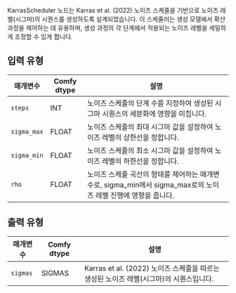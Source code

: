
KarrasScheduler 노드는 Karras et al. (2022) 노이즈 스케줄을 기반으로 노이즈 레벨(시그마)의 시퀀스를 생성하도록 설계되었습니다. 이 스케줄러는 생성 모델에서 확산 과정을 제어하는 데 유용하며, 생성 과정의 각 단계에서 적용되는 노이즈 레벨을 세밀하게 조정할 수 있게 합니다.
## 입력 유형

| 매개변수   | Comfy dtype | 설명                                                                                      |
|-------------|-------------|------------------------------------------------------------------------------------------------|
| `steps`     | INT         | 노이즈 스케줄의 단계 수를 지정하여 생성된 시그마 시퀀스의 세분화에 영향을 미칩니다. |
| `sigma_max` | FLOAT       | 노이즈 스케줄의 최대 시그마 값을 설정하여 노이즈 레벨의 상한선을 정합니다.                    |
| `sigma_min` | FLOAT       | 노이즈 스케줄의 최소 시그마 값을 설정하여 노이즈 레벨의 하한선을 정합니다.                    |
| `rho`       | FLOAT       | 노이즈 스케줄 곡선의 형태를 제어하는 매개변수로, sigma_min에서 sigma_max로의 노이즈 레벨 진행에 영향을 줍니다. |

## 출력 유형

| 매개변수 | Comfy dtype | 설명                                                                 |
|-----------|-------------|-----------------------------------------------------------------------------|
| `sigmas`  | SIGMAS      | Karras et al. (2022) 노이즈 스케줄을 따르는 생성된 노이즈 레벨(시그마)의 시퀀스입니다. |